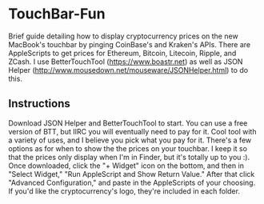 # TouchBar-Fun
Brief guide detailing how to display cryptocurrency prices on the new MacBook's touchbar by pinging CoinBase's and Kraken's APIs. There are AppleScripts to get prices for Ethereum, Bitcoin, Litecoin, Ripple, and ZCash. I use BetterTouchTool (https://www.boastr.net) as well as JSON Helper (http://www.mousedown.net/mouseware/JSONHelper.html) to do this.

## Instructions
Download JSON Helper and BetterTouchTool to start. You can use a free version of BTT, but IIRC you will eventually need to pay for it. Cool tool with a variety of uses, and I believe you pick what you pay for it. There's a few options as for when to show the the prices on your touchbar. I keep it so that the prices only display when I'm in Finder, but it's totally up to you :). Once downloaded, click the "+ Widget" icon on the bottom, and then in "Select Widget," "Run AppleScript and Show Return Value." After that click "Advanced Configuration," and paste in the AppleScripts of your choosing. If you'd like the cryptocurrency's logo, they're included in each folder.
